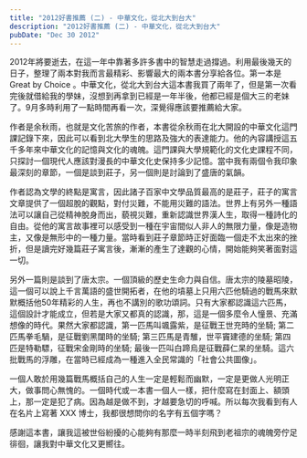 ```yaml
---
title: "2012好書推薦 (二) - 中華文化，從北大到台大"
description: "2012好書推薦 (二) - 中華文化，從北大到台大"
pubDate: "Dec 30 2012"
---
```


2012年將要逝去，在這一年中靠著多許多書中的智慧走過撐過。利用最後幾天的日子，整理了兩本對我而言最精彩、影響最大的兩本書分享給各位。第一本是 Great by Choice 。中華文化，從北大到台大這本書我買了兩年了，但是第一次看完後就借給我的學妹，沒想到再拿到已經是一年半後，他都已經是個大三的老妹了。9月多時利用了一點時間再看一次，深覺得應該要推薦給大家。

作者是余秋雨，也就是文化苦旅的作者，本書從余秋雨在北大開設的中華文化這門課記錄下來，因此可以看到北大學生的思路及強大的表達能力。他的內容講授這五千多年來中華文化的記憶與文化的魂魄。這門課與大學規範化的文化史課程不同，只探討一個現代人應該對漫長的中華文化史保持多少記憶。當中我有兩個令我印象最深刻的章節，一個是談到莊子，另一個則是討論到了盛唐的氣韻。

作者認為文學的終點是寓言，因此諸子百家中文學品質最高的是莊子，莊子的寓言文章提供了一個超脫的觀點，對付災難，不能用災難的語法。世界上有另外一種語法可以讓自己從精神脫身而出，藐視災難，重新認識世界漢人生，取得一種詩化的自由。從他的寓言故事裡可以感受到一種在宇宙間似人非人的無限力量，像是造物主，又像是無形中的一種力量。當時看到莊子章節時正好面臨一個走不太出來的挫折，但是讀完好幾篇莊子寓言後，漸漸的產生了達觀的心情，開始能夠笑著面對這一切。

另外一篇則是談到了唐太宗。一個頂級的歷史生命力與自信。唐太宗的陵墓昭陵，這一個可以說上千言萬語的盛世開拓者，在他的墳墓上只用六匹他騎過的戰馬來默默概括他50年精彩的人生，再也不講別的歌功頌詞。只有大家都認識這六匹馬，這個設計才能成立，但若是大家又都真的認識，那，這是一個多麼令人憧景、充滿想像的時代。果然大家都認識，第一匹馬叫颯露紫，是征戰王世充時的坐騎; 第二匹馬拳毛騧，是征戰劉黑闥時的坐騎; 第三匹馬是青騅，世平竇建德的坐騎; 第四匹是特勒驃，征戰宋金剛時的坐騎; 最後一匹叫白蹄烏是征戰薛仁杲的坐騎。這六批戰馬的浮雕，在當時已經成為一種進入全民常識的「社會公共圖像」。

一個人敢於用幾篇戰馬概括自己的人生一定是輕鬆而幽默，一定是更做人光明正大，做事問心無愧的。一個時代或一本書一個人一樣，把什麼寫在封面上、額頭上，那一定是犯了病。因為越是做不到，才越要急切的呼喊。所以每次我看到有人在名片上寫著 XXX 博士，我都很想問你的名字有五個字嗎？

感謝這本書，讓我這被世俗紛擾的心能夠有那麼一時半刻飛到老祖宗的魂魄旁佇足徘徊，讓我對中華文化又更嚮往。
